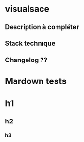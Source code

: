 # visualsace
## Description à compléter
## Stack technique
## Changelog ??



# Mardown tests
# h1
## h2
### h3

